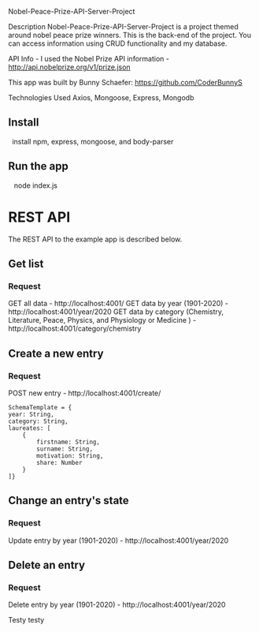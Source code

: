 Nobel-Peace-Prize-API-Server-Project

Description
Nobel-Peace-Prize-API-Server-Project is a project themed around nobel peace prize winners. This is the back-end of the project. You can access information using CRUD functionality and my database.

API Info - I used the Nobel Prize API information - http://api.nobelprize.org/v1/prize.json

This app was built by Bunny Schaefer: https://github.com/CoderBunnyS

Technologies Used
Axios, Mongoose, Express, Mongodb


## Install

   install npm, express, mongoose, and body-parser
     

## Run the app

    node index.js

# REST API

The REST API to the example app is described below.

## Get list 

### Request

GET  all data - http://localhost:4001/
GET data by year (1901-2020) - http://localhost:4001/year/2020
GET data by category (Chemistry, Literature, Peace, Physics, and Physiology or Medicine ) - http://localhost:4001/category/chemistry


## Create a new entry

### Request

POST new entry - http://localhost:4001/create/

    SchemaTemplate = {
    year: String,
    category: String,
    laureates: [
        {
            firstname: String,
            surname: String,
            motivation: String,
            share: Number
        }
    ]}


## Change an entry's state

### Request

Update entry by year (1901-2020) - http://localhost:4001/year/2020


## Delete an entry

### Request

Delete entry by year (1901-2020) - http://localhost:4001/year/2020


Testy testy